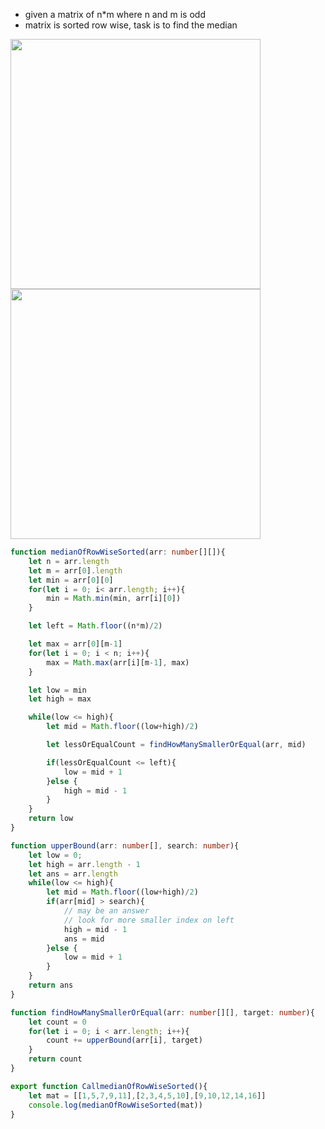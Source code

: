 - given a matrix of n*m where n and m is odd
- matrix is sorted row wise, task is to find the median

<img width=400 height=400 src="https://github.com/user-attachments/assets/3442fa0f-dc94-4ab2-8c7d-abf154423b21">

<img width=400 height=400 src="https://github.com/user-attachments/assets/50317b24-2f07-439a-be15-d77f8cf1cd1e">

```ts
function medianOfRowWiseSorted(arr: number[][]){
    let n = arr.length
    let m = arr[0].length
    let min = arr[0][0]
    for(let i = 0; i< arr.length; i++){
        min = Math.min(min, arr[i][0])
    }

    let left = Math.floor((n*m)/2)

    let max = arr[0][m-1]
    for(let i = 0; i < n; i++){
        max = Math.max(arr[i][m-1], max)
    }

    let low = min
    let high = max

    while(low <= high){
        let mid = Math.floor((low+high)/2)

        let lessOrEqualCount = findHowManySmallerOrEqual(arr, mid)

        if(lessOrEqualCount <= left){
            low = mid + 1
        }else {
            high = mid - 1 
        }
    }
    return low
}

function upperBound(arr: number[], search: number){
    let low = 0; 
    let high = arr.length - 1
    let ans = arr.length
    while(low <= high){
        let mid = Math.floor((low+high)/2)
        if(arr[mid] > search){
            // may be an answer 
            // look for more smaller index on left
            high = mid - 1
            ans = mid
        }else {
            low = mid + 1
        }
    }
    return ans
}

function findHowManySmallerOrEqual(arr: number[][], target: number){
    let count = 0
    for(let i = 0; i < arr.length; i++){
        count += upperBound(arr[i], target)
    }
    return count
}

export function CallmedianOfRowWiseSorted(){
    let mat = [[1,5,7,9,11],[2,3,4,5,10],[9,10,12,14,16]]
    console.log(medianOfRowWiseSorted(mat))
}   
```
